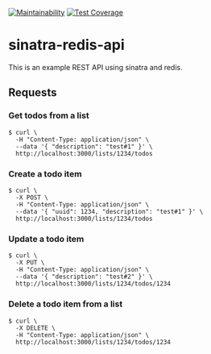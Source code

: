 [![Maintainability](https://api.codeclimate.com/v1/badges/03036e914510d4015a2f/maintainability)](https://codeclimate.com/github/dmitryrck/sinatra-redis-api/maintainability)<Paste>
[![Test Coverage](https://api.codeclimate.com/v1/badges/03036e914510d4015a2f/test_coverage)](https://codeclimate.com/github/dmitryrck/sinatra-redis-api/test_coverage)

# sinatra-redis-api

This is an example REST API using sinatra and redis.

## Requests

### Get todos from a list

```terminal
$ curl \
  -H "Content-Type: application/json" \
  --data '{ "description": "test#1" }' \
  http://localhost:3000/lists/1234/todos
```

### Create a todo item

```terminal
$ curl \
  -X POST \
  -H "Content-Type: application/json" \
  --data '{ "uuid": 1234, "description": "test#1" }' \
  http://localhost:3000/lists/1234/todos
```

### Update a todo item

```terminal
$ curl \
  -X PUT \
  -H "Content-Type: application/json" \
  --data '{ "description": "test#2" }' \
  http://localhost:3000/lists/1234/todos/1234
```

### Delete a todo item from a list

```
$ curl \
  -X DELETE \
  -H "Content-Type: application/json" \
  http://localhost:3000/lists/1234/todos/1234
```
